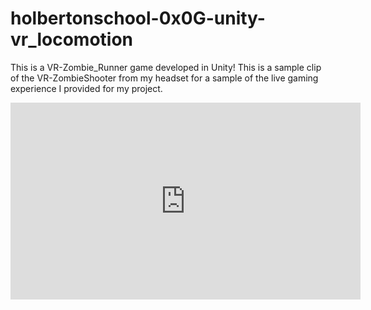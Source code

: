 # holbertonschool-0x0G-unity-vr_locomotion
This is a VR-Zombie_Runner game developed in Unity!
This is a sample clip of the VR-ZombieShooter from my headset for a sample of the live gaming experience I provided for my project.

<iframe width="560" height="315" src="https://www.youtube.com/embed/UdHHc47UGVU?si=TdKXdKDriTCpVAvd" title="YouTube video player" frameborder="0" allow="accelerometer; autoplay; clipboard-write; encrypted-media; gyroscope; picture-in-picture; web-share" allowfullscreen></iframe>
